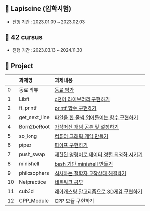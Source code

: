 ## 🍞 Lapiscine (입학시험)
- 진행 기간 : 2023.01.09 ~ 2023.02.03
  
## 🍞 42 cursus

- 진행 기간 : 2023.03.13 ~ 2024.11.30


## 🍞 Project
||과제명|과제내용|
|:---|:---|:---|
|0|동료 리뷰|[동료 평가](https://github.com/dpfls0922/42-Seoul/blob/main/%EB%8F%99%EB%A3%8C%20%ED%8F%89%EA%B0%80.md)|
|1|Libft|[c언어 라이브러리 구현하기](42cursus/Libft/README.md)|
|2|ft_printf|[printf 함수 구현하기](42cursus/ft_printf/README.md)|
|3|get_next_line|[파일을 한 줄씩 읽어들이는 함수 구현하기](42cursus/get_next_line/README.md)|
|4|Born2beRoot|[가상머신 개념 공부 및 설정하기](42cursus/born2beroot/born2beroot.md)|
|5|so_long|[컴퓨터 그래픽 게임 만들기](42cursus/so_long/README.md)|
|6|pipex|[파이프 구현하기](42cursus/pipex/README.md)|
|7|push_swap|[제한된 명령어로 데이터 정렬 최적화 시키기](42cursus/push_swap/README.md)|
|8|minishell|[bash 기반 minishell 만들기](https://github.com/dpfls0922/minishell.git)|
|9|philosophers|[식사하는 철학자 교착상태 해결하기](42cursus/philosophers/README.md)|
|10|Netpractice|[네트워크 공부](42cursus/NetPractice/README.md)|
|11|cub3d|[레이캐스팅 알고리즘으로 3D게임 구현하기](https://github.com/dpfls0922/42-cub3d.git)|
|12|CPP_Module|CPP 모듈 구현하기|
